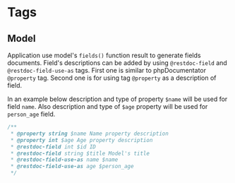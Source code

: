 Tags
====

Model
------

Application use model's `fields()` function result to generate fields documents. Field's descriptions can be added 
by using `@restdoc-field` and `@restdoc-field-use-as` tags. First one is similar to phpDocumentator `@property` tag.
Second one is for using tag `@property` as a description of field.       

In an example below description and type of property `$name` will be used for field `name`. Also description and type
of `$age` property will be used for `person_age` field. 

```php
/**
 * @property string $name Name property description
 * @property int $age Age property description
 * @restdoc-field int $id ID
 * @restdoc-field string $title Model's title
 * @restdoc-field-use-as name $name
 * @restdoc-field-use-as age $person_age
 */
```


